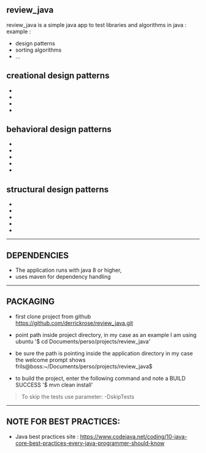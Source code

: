 review_java
------------------------------------------------------------------------------------------------------
review_java is a simple java app to test libraries and algorithms in java :
example :
* design patterns
* sorting algorithms
* ...

creational design patterns 
------------------------------------------------------------------------------------------------------
*
*
*
*

behavioral design patterns 
------------------------------------------------------------------------------------------------------
*
*
*
*
*

structural design patterns 
------------------------------------------------------------------------------------------------------
*
*
*
*
*

---------------------------------------------

DEPENDENCIES
------------------------------------------------------------------------------------------------------
* The application runs with java 8 or higher,
* uses maven for dependency handling

------------------------------------------------------------------------------------------------------
PACKAGING
------------------------------------------------------------------------------------------------------
* first clone project from github
https://github.com/derrickrose/review_java.git

* point path inside project directory, in my case as an example I am using ubuntu
'$ cd Documents/perso/projects/review_java'

* be sure the path is pointing inside the application directory
in my case the welcome prompt shows frils@boss:~/Documents/perso/projects/review_java$

* to build the project, enter the following command and note a BUILD SUCCESS
'$ mvn clean install'
> To skip the tests use parameter: -DskipTests

------------------------------------------------------------------------------------------------------
NOTE FOR BEST PRACTICES:
------------------------------------------------------------------------------------------------------
* Java best practices site : https://www.codejava.net/coding/10-java-core-best-practices-every-java-programmer-should-know
